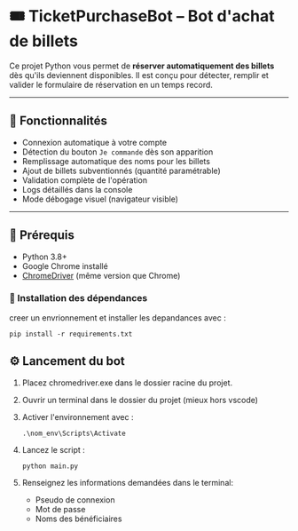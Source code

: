 # 🎟️ TicketPurchaseBot – Bot d'achat de billets

Ce projet Python vous permet de **réserver automatiquement des billets** dès qu'ils deviennent disponibles. Il est conçu pour détecter, remplir et valider le formulaire de réservation en un temps record.

---

## 🚀 Fonctionnalités

- Connexion automatique à votre compte
- Détection du bouton `Je commande` dès son apparition
- Remplissage automatique des noms pour les billets
- Ajout de billets subventionnés (quantité paramétrable)
- Validation complète de l'opération
- Logs détaillés dans la console
- Mode débogage visuel (navigateur visible)

---

## 🧰 Prérequis

- Python 3.8+
- Google Chrome installé
- [ChromeDriver](https://chromedriver.chromium.org/downloads) (même version que Chrome)

### 📆 Installation des dépendances

creer un envrionnement et installer les depandances avec :
```
pip install -r requirements.txt
```

## ⚙️ Lancement du bot

1. Placez chromedriver.exe dans le dossier racine du projet.

2. Ouvrir un terminal dans le dossier du projet (mieux hors vscode)

3. Activer l'environnement avec :
   ```
   .\nom_env\Scripts\Activate
   ```
   
4. Lancez le script :
   ```
   python main.py
   ```

6. Renseignez les informations demandées dans le terminal:
   - Pseudo de connexion
   - Mot de passe
   - Noms des bénéficiaires
